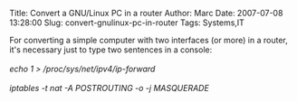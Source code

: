 Title: Convert a GNU/Linux PC in a router
Author: Marc
Date: 2007-07-08 13:28:00
Slug: convert-gnulinux-pc-in-router
Tags: Systems,IT

For converting a simple computer with two interfaces (or more) in a router, it's necessary just to type two sentences in a console:<br/><br/><em>echo 1 > /proc/sys/net/ipv4/ip-forward</em><br/><br/><em>iptables -t nat -A POSTROUTING -o <interface> -j MASQUERADE</em>